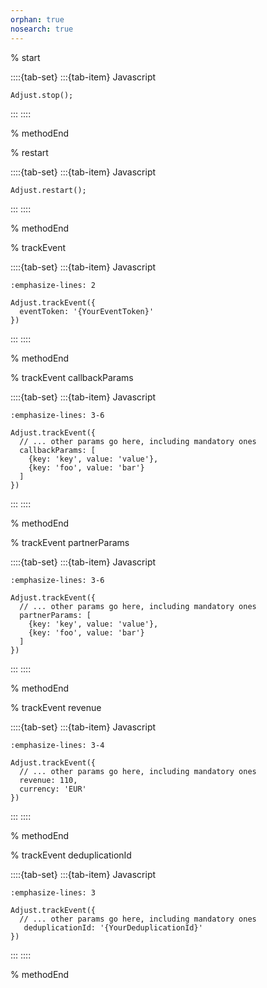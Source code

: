 ```yaml
---
orphan: true
nosearch: true
---
```


% start

::::{tab-set}
:::{tab-item} Javascript
```{code-block} js
Adjust.stop();
```
:::
::::

% methodEnd

% restart

::::{tab-set}
:::{tab-item} Javascript
```{code-block} js
Adjust.restart();
```
:::
::::

% methodEnd

% trackEvent

::::{tab-set}
:::{tab-item} Javascript
```{code-block} js
:emphasize-lines: 2

Adjust.trackEvent({
  eventToken: '{YourEventToken}'
})
```
:::
::::

% methodEnd

% trackEvent callbackParams

::::{tab-set}
:::{tab-item} Javascript
```{code-block} js
:emphasize-lines: 3-6

Adjust.trackEvent({
  // ... other params go here, including mandatory ones
  callbackParams: [
    {key: 'key', value: 'value'}, 
    {key: 'foo', value: 'bar'}
  ]
})
```
:::
::::

% methodEnd

% trackEvent partnerParams

::::{tab-set}
:::{tab-item} Javascript
```{code-block} js
:emphasize-lines: 3-6

Adjust.trackEvent({
  // ... other params go here, including mandatory ones
  partnerParams: [
    {key: 'key', value: 'value'}, 
    {key: 'foo', value: 'bar'}
  ]
})
```
:::
::::

% methodEnd

% trackEvent revenue

::::{tab-set}
:::{tab-item} Javascript
```{code-block} js
:emphasize-lines: 3-4

Adjust.trackEvent({
  // ... other params go here, including mandatory ones
  revenue: 110,
  currency: 'EUR'
})
```
:::
::::

% methodEnd

% trackEvent deduplicationId

::::{tab-set}
:::{tab-item} Javascript
```{code-block} js
:emphasize-lines: 3

Adjust.trackEvent({
  // ... other params go here, including mandatory ones
   deduplicationId: '{YourDeduplicationId}'
})
```
:::
::::

% methodEnd
